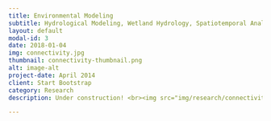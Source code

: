 ```yaml
---
title: Environmental Modeling
subtitle: Hydrological Modeling, Wetland Hydrology, Spatiotemporal Analytics
layout: default
modal-id: 3
date: 2018-01-04
img: connectivity.jpg
thumbnail: connectivity-thumbnail.png
alt: image-alt
project-date: April 2014
client: Start Bootstrap
category: Research
description: Under construction! <br><img src="img/research/connectivity.jpg" class="img-responsive img-centered"">

---
```

